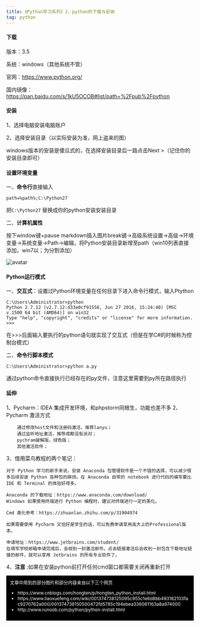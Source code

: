 ```yaml
---
title: 《Python学习系列》2、python的下载与安装
tag: python
---
```


#### 下载

版本：3.5

系统：windows（其他系统不管）

官网：https://www.python.org/

国内镜像：https://pan.baidu.com/s/1kU5OCOB#list/path=%2Fpub%2Fpython

#### 安装

1、选择电脑安装电脑账户

2、选择安装目录（以实际安装为准，网上盗来的图）

windows版本的安装是傻瓜式的，在选择安装目录后一路点击Next >（记住你的安装目录即可）

#### 设置环境变量
一、**命令行**直接输入 

```
path=%path%;C:\Python27
```

把`C:\Python27` 替换成你的python安装安装目录

二、**计算机属性**

按下window键+pause markdown插入图片break键->高级系统设置->高级->环境变量->系统变量->Path->编辑，将Python安装目录新增至path（win10列表直接添加，win7以；为分割添加）

![avatar](http://www.runoob.com/wp-content/uploads/2013/11/201209201707594792.png)

#### Python运行模式
一、**交互式**：设置过Python环境变量在任何目录下进入命令行模式，输入Ptython
``` 
C:\Users\Administrator>python
Python 2.7.12 (v2.7.12:d33e0cf91556, Jun 27 2016, 15:24:40) [MSC v.1500 64 bit (AMD64)] on win32
Type "help", "copyright", "credits" or "license" for more information.
>>>
```
在>>>后面输入要执行的python语句就实现了交互式（但是在学C#的时候称为控制台模式）

二、**命令行脚本模式**

```
C:\Users\Administrator>python a.py
```

通过python命令直接执行已经存在的py文件，注意这里需要到py所在路径执行

#### 延伸
1、Pycharm：IDEA 集成开发环境，和phpstorm同根生，功能也差不多
2、Pycharm 激活方式
```
	通过修改host文件和注册码激活，推荐lanyu；
	通过监听地址激活，推荐成都没有派对；
	pychram破解版，绿色版；
	其他激活软件；
```
3、借用菜鸟教程的两个笔记：
```
对于 Python 学习的新手来说，安装 Anaconda 包管理软件是一个不错的选择，可以减少很多后续安装 Python 各种包的麻烦。在 Anaconda 自带的 notebook 进行代码的编写要比 IDE 和 Terminal 的体验好得多。

Anaconda 的下载地址：https://www.anaconda.com/download/
Windows 如果使用终端进行 Python 编程时，建议对终端进行一定的美化。

Cmd 美化参考：https://zhuanlan.zhihu.com/p/31904974

```
```
如果需要使用 Pycharm 又恰好是学生的话，可以免费申请享用高大上的Professional版本。

申请地址：https://www.jetbrains.com/student/
在填写学校邮箱申请完成后，会收到一封激活邮件。点击链接激活后会收到一封包含下载地址链接的邮件，就可以享用 Jetbrains 的所有专业软件了。
```
4、<b>注意</b> :如果在安装python前打开任何cmd窗口都需要关闭再重新打开

<span style="padding:10px;display:block;color:white;background:black;font-size:12px">
文章中用到的部分图片和部分内容来自以下三个网页<ul><li>https://www.cnblogs.com/hongten/p/hongten_python_install.html</li><li>https://www.liaoxuefeng.com/wiki/001374738125095c955c1e6d8bb493182103fac9270762a000/001374738150500472fd5785c194ebea336061163a8a974000</li><li>http://www.runoob.com/python/python-install.html</li></ul></span>





